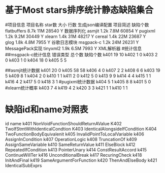 基于Most stars排序统计静态缺陷集合
=================================

#项目信息
项目名称  star数     大小    行数   生成json编译配置        项目简述          缺陷个数  
flatbuffers 8.7k     11M    28540       Y                 数据序列化
asmjit      1.2k     7.8M   60854       Y
pugixml     1.2k     9.2M   30449       Y
xlearn      1.4k     31M    48217       Y
cereal      1.4k     22M    23687       Y                   
glog        1.8k     4.8M   7955        Y                 谷歌日志模块
msgpack-c   1.2k     24M    26231       Y                  MessagePack实现
tinyxml2    1.9k     6.5M   7993        Y                  XML解析器
#统计信息
##msgpack-c统计信息
错误类型    总个数     缺陷个数
k401          19         10
k402        1           0
k403        2          0
k403        1          0
k404        18          0
k405        5          5

##asmjit统计数据
k401       20       0
k405       58       58
k406       4        0
k407       2        2
k408       6        6
k403      19       5
k409       8       1
k404       2       0
k410       1       1
k411       2       0
k412       5       0
k413       9       9
k414       4       4
k415       1       1
k416       4       2
k417       5      0
k418      3       1
#pugixml统计数据
k404      5       1
k405      8       8
k401      5       0
#xlearn统计概率
k403      7      4
k419      4       2
k420      3       3
k421      1       1
k410      1       1
# 缺陷id和name对照表
id                   name
k401        NonVoidFunctionShouldReturnAValue
K402        TwoIfStmtWithIdenticalCondtion
K403       IdenticalAlongsideIfCondition
K404       TwoFunctionBodyEquivalenit
k405       InvalidPointToLocalVariable
k406       AssignInCondition
k407       OperationLogic
k408       TruncationOf
k409       AssignSameVariable
k410       SameReturnValue
k411       ElseBlock
k412       RepeatedIfCondition
k413       PointerUnary
k414       ConstResultAccord
k415       ContinueWillTer
k416       UnconditionalBreak
k417       RecuringCheck
k418       InitAndFinal
k419       SameArgumentForFunction
k420       ThenAndElseBody
k421       IdenticalSubExprs
